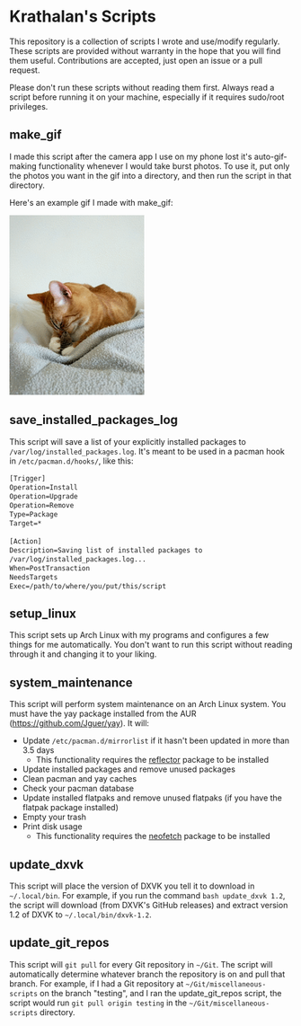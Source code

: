 # Krathalan's Scripts
This repository is a collection of scripts I wrote and use/modify regularly. These scripts are provided without warranty in the hope that you will find them useful. Contributions are accepted, just open an issue or a pull request.

Please don't run these scripts without reading them first. Always read a script before running it on your machine, especially if it requires sudo/root privileges.

## make_gif
I made this script after the camera app I use on my phone lost it's auto-gif-making functionality whenever I would take burst photos. To use it, put only the photos you want in the gif into a directory, and then run the script in that directory.

Here's an example gif I made with make_gif:

![Example gif](Images/example.gif)

## save_installed_packages_log
This script will save a list of your explicitly installed packages to `/var/log/installed_packages.log`. It's meant to be used in a pacman hook in `/etc/pacman.d/hooks/`, like this:

```
[Trigger]
Operation=Install
Operation=Upgrade
Operation=Remove
Type=Package
Target=*

[Action]
Description=Saving list of installed packages to /var/log/installed_packages.log...
When=PostTransaction
NeedsTargets
Exec=/path/to/where/you/put/this/script
```

## setup_linux
This script sets up Arch Linux with my programs and configures a few things for me automatically. You don't want to run this script without reading through it and changing it to your liking. 

## system_maintenance
This script will perform system maintenance on an Arch Linux system. You must have the yay package installed from the AUR (https://github.com/Jguer/yay). It will:

- Update `/etc/pacman.d/mirrorlist` if it hasn't been updated in more than 3.5 days
  - This functionality requires the [reflector](https://www.archlinux.org/packages/community/any/reflector/) package to be installed
- Update installed packages and remove unused packages
- Clean pacman and yay caches
- Check your pacman database
- Update installed flatpaks and remove unused flatpaks (if you have the flatpak package installed)
- Empty your trash
- Print disk usage
  - This functionality requires the [neofetch](https://www.archlinux.org/packages/community/any/neofetch/) package to be installed 

## update_dxvk
This script will place the version of DXVK you tell it to download in `~/.local/bin`. For example, if you run the command `bash update_dxvk 1.2`, the script will download (from DXVK's GitHub releases) and extract version 1.2 of DXVK to `~/.local/bin/dxvk-1.2`.

## update_git_repos
This script will `git pull` for every Git repository in `~/Git`. The script will automatically determine whatever branch the repository is on and pull that branch. For example, if I had a Git repository at `~/Git/miscellaneous-scripts` on the branch "testing", and I ran the update_git_repos script, the script would run `git pull origin testing` in the `~/Git/miscellaneous-scripts` directory.